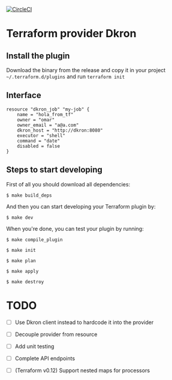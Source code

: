 [![CircleCI](https://circleci.com/gh/peertransfer/terraform-provider-dkron.svg?style=svg&circle-token=ad4b655899e45d9726cacc4d85f2e02a86147b40)](https://circleci.com/gh/peertransfer/terraform-provider-dkron)


# Terraform provider Dkron

## Install the plugin

Download the binary from the release and copy it in your project `~/.terraform.d/plugins` and run `terraform init`

## Interface

```
resource "dkron_job" "my-job" {
    name = "hola_from_tf"
    owner = "omar"
    owner_email = "a@a.com"
    dkron_host = "http://dkron:8080"
    executor = "shell"
    command = "date"
    disabled = false
}
```

## Steps to start developing

First of all you should download all dependencies:
```shell
$ make build_deps
```

And then you can start developing your Terraform plugin by:
```shell
$ make dev
```

When you're done, you can test your plugin by running:

```shell
$ make compile_plugin
```

```shell
$ make init
```

```shell
$ make plan
```

```shell
$ make apply
```

```shell
$ make destroy
```

# TODO

- [ ] Use Dkron client instead to hardcode it into the provider
- [ ] Decouple provider from resource
- [ ] Add unit testing
- [ ] Complete API endpoints
- [ ] (Terraform v0.12) Support nested maps for processors

